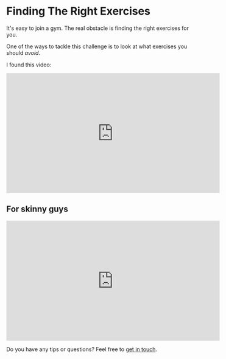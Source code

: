 # Finding The Right Exercises

It's easy to join a gym. The real obstacle is finding the right exercises for you.

One of the ways to tackle this challenge is to look at what exercises you should _avoid_.

I found this video:

<p>
<iframe width="560" height="315" src="https://www.youtube.com/embed/O6Y3WDY1tUo" frameborder="0" allow="accelerometer; autoplay; encrypted-media; gyroscope; picture-in-picture" allowfullscreen></iframe>
</p>

## For skinny guys

<p>
<iframe width="560" height="315" src="https://www.youtube.com/embed/u6PNjgn1ocM" frameborder="0" allow="accelerometer; autoplay; encrypted-media; gyroscope; picture-in-picture" allowfullscreen></iframe>
</p>

Do you have any tips or questions? Feel free to [get in touch](mailto:thisguylifts.com@outlook.com).
